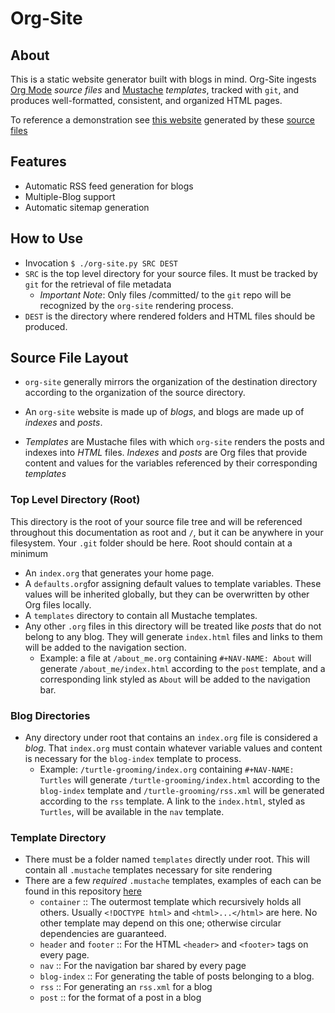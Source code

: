 # Org-Site #
## About ##
This is a static website generator built with blogs in mind. Org-Site
ingests [Org Mode](https://orgmode.org/) *source files*
and [Mustache](http://mustache.github.io/) *templates*, tracked with
`git`, and produces well-formatted, consistent, and organized HTML
pages.

To reference a demonstration
see [this website](https://conradbailey.github.io/org-site-demo/)
generated by
these [source files](https://github.com/ConradBailey/org-site-demo)

## Features ##
* Automatic RSS feed generation for blogs
* Multiple-Blog support
* Automatic sitemap generation

## How to Use ##
* Invocation `$ ./org-site.py SRC DEST`
* `SRC` is the top level directory for your source files. It must be
  tracked by `git` for the retrieval of file metadata
  * *Important Note*: Only files /committed/ to the `git` repo will be
    recognized by the `org-site` rendering process.
* `DEST` is the directory where rendered folders and HTML files should
  be produced.


## Source File Layout ##
* `org-site` generally mirrors the organization of the destination
  directory according to the organization of the source directory.

* An `org-site` website is made up of *blogs*, and blogs are made up
  of *indexes* and *posts*.

* *Templates* are Mustache files with which `org-site` renders the
  posts and indexes into *HTML* files. *Indexes* and *posts* are Org
  files that provide content and values for the variables referenced
  by their corresponding *templates*

### Top Level Directory (Root) ###
This directory is the root of your source file tree and will be
referenced throughout this documentation as root and `/`, but it can
be anywhere in your filesystem. Your `.git` folder should be
here. Root should contain at a minimum
* An `index.org` that generates your home page.
* A `defaults.org`for assigning default values to template
  variables. These values will be inherited globally, but they can be
  overwritten by other Org files locally.
* A `templates` directory to contain all Mustache templates.
* Any other `.org` files in this directory will be treated like
  *posts* that do not belong to any blog. They will generate
  `index.html` files and links to them will be added to the navigation
  section.
  * Example: a file at `/about_me.org` containing ```#+NAV-NAME:
	About``` will generate `/about_me/index.html` according to the
	`post` template, and a corresponding link styled as `About` will
	be added to the navigation bar.

### Blog Directories ###
* Any directory under root that contains an `index.org` file is
  considered a *blog*. That `index.org` must contain whatever variable
  values and content is necessary for the `blog-index` template to
  process.
  * Example: `/turtle-grooming/index.org` containing `#+NAV-NAME:
	Turtles` will generate `/turtle-grooming/index.html` according to
	the `blog-index` template and `/turtle-grooming/rss.xml` will be
	generated according to the `rss` template. A link to the
	`index.html`, styled as `Turtles`, will be available in the `nav`
	template.

### Template Directory ###
* There must be a folder named `templates` directly under root. This
  will contain all `.mustache` templates necessary for site rendering
* There are a few *required* `.mustache` templates, examples of each
  can be found in this
  repository
  [here](https://github.com/ConradBailey/org-site/tree/master/templates)
  - `container` :: The outermost template which recursively holds all
    others. Usually `<!DOCTYPE html>` and `<html>...</html>` are
    here. No other template may depend on this one; otherwise circular
    dependencies are guaranteed.
  - `header` and `footer` :: For the HTML `<header>` and `<footer>`
    tags on every page.
  - `nav` :: For the navigation bar shared by every page
  - `blog-index` :: For generating the table of posts belonging to a
    blog.
  - `rss` :: For generating an `rss.xml` for a blog
  - `post` :: for the format of a post in a blog
